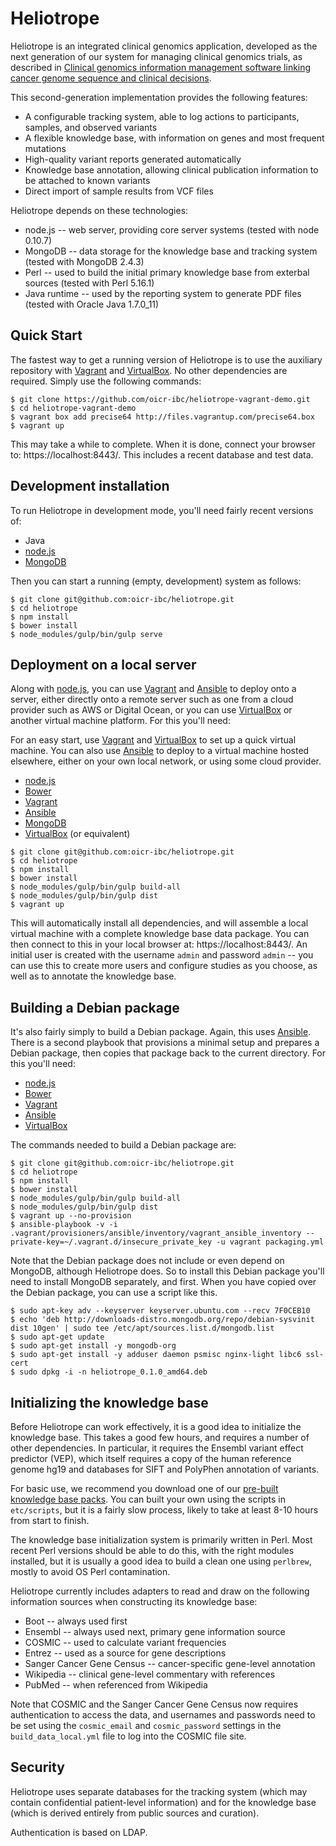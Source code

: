 Heliotrope
==========

Heliotrope is an integrated clinical genomics application, developed as the next generation of our
system for managing clinical genomics trials, as described in
[Clinical genomics information management software linking cancer genome sequence and clinical decisions](http://www.ncbi.nlm.nih.gov/pubmed/23603536).

This second-generation implementation provides the following features:

*  A configurable tracking system, able to log actions to participants, samples, and observed variants
*  A flexible knowledge base, with information on genes and most frequent mutations
*  High-quality variant reports generated automatically
*  Knowledge base annotation, allowing clinical publication information to be attached to known variants
*  Direct import of sample results from VCF files

Heliotrope depends on these technologies:

*  node.js -- web server, providing core server systems (tested with node 0.10.7)
*  MongoDB -- data storage for the knowledge base and tracking system (tested with MongoDB 2.4.3)
*  Perl -- used to build the initial primary knowledge base from exterbal sources (tested with Perl 5.16.1)
*  Java runtime -- used by the reporting system to generate PDF files (tested with Oracle Java 1.7.0_11)


Quick Start
-----------

The fastest way to get a running version of Heliotrope is to use the auxiliary repository with
[Vagrant](http://www.vagrantup.com/‎) and [VirtualBox](https://www.virtualbox.org/‎). No other
dependencies are required. Simply use the following commands:

```shell
$ git clone https://github.com/oicr-ibc/heliotrope-vagrant-demo.git
$ cd heliotrope-vagrant-demo
$ vagrant box add precise64 http://files.vagrantup.com/precise64.box
$ vagrant up
```

This may take a while to complete. When it is done, connect your browser to: https://localhost:8443/.
This includes a recent database and test data.


Development installation
------------------------

To run Heliotrope in development mode, you'll need fairly recent versions of:

*  Java
*  [node.js](https//nodejs.org/)
*  [MongoDB](http://www.mongodb.org/)

Then you can start a running (empty, development) system as follows:

```shell
$ git clone git@github.com:oicr-ibc/heliotrope.git
$ cd heliotrope
$ npm install
$ bower install
$ node_modules/gulp/bin/gulp serve
```

Deployment on a local server
----------------------------

Along with [node.js](https//nodejs.org/), you can use [Vagrant](http://www.vagrantup.com/‎) and
[Ansible](http://www.ansible.com) to deploy onto a server, either directly onto a remote server
such as one from a cloud provider such as AWS or Digital Ocean, or you can use
[VirtualBox](https://www.virtualbox.org/‎) or another virtual machine platform. For this you'll
need:

For an easy start, use [Vagrant](http://www.vagrantup.com/‎) and [VirtualBox](https://www.virtualbox.org/‎)
to set up a quick virtual machine. You can also use [Ansible](http://www.ansible.com) to deploy to
a virtual machine hosted elsewhere, either on your own local network, or using some cloud provider.

*  [node.js](https//nodejs.org/)
*  [Bower](http://bower.io/)
*  [Vagrant](http://www.vagrantup.com/‎)
*  [Ansible](http://www.ansible.com)
*  [MongoDB](http://www.mongodb.org/)
*  [VirtualBox](https://www.virtualbox.org/‎) (or equivalent)

```shell
$ git clone git@github.com:oicr-ibc/heliotrope.git
$ cd heliotrope
$ npm install
$ bower install
$ node_modules/gulp/bin/gulp build-all
$ node_modules/gulp/bin/gulp dist
$ vagrant up
```

This will automatically install all dependencies, and will assemble a local virtual machine with a complete
knowledge base data package. You can then connect to this in your local browser at: https://localhost:8443/.
An initial user is created with the username `admin` and password `admin` -- you can use this to create more
users and configure studies as you choose, as well as to annotate the knowledge base.

Building a Debian package
-------------------------

It's also fairly simply to build a Debian package. Again, this uses [Ansible](http://www.ansible.com). There is
a second playbook that provisions a minimal setup and prepares a Debian package, then copies that package
back to the current directory. For this you'll need:

*  [node.js](https//nodejs.org/)
*  [Bower](http://bower.io/)
*  [Vagrant](http://www.vagrantup.com/‎)
*  [Ansible](http://www.ansible.com)
*  [VirtualBox](https://www.virtualbox.org/‎)

The commands needed to build a Debian package are:

```shell
$ git clone git@github.com:oicr-ibc/heliotrope.git
$ cd heliotrope
$ npm install
$ bower install
$ node_modules/gulp/bin/gulp build-all
$ node_modules/gulp/bin/gulp dist
$ vagrant up --no-provision
$ ansible-playbook -v -i .vagrant/provisioners/ansible/inventory/vagrant_ansible_inventory --private-key=~/.vagrant.d/insecure_private_key -u vagrant packaging.yml
```

Note that the Debian package does not include or even depend on MongoDB, although Heliotrope does. So
to install this Debian package you'll need to install MongoDB separately, and first. When you have copied
over the Debian package, you can use a script like this.

```shell
$ sudo apt-key adv --keyserver keyserver.ubuntu.com --recv 7F0CEB10
$ echo 'deb http://downloads-distro.mongodb.org/repo/debian-sysvinit dist 10gen' | sudo tee /etc/apt/sources.list.d/mongodb.list
$ sudo apt-get update
$ sudo apt-get install -y mongodb-org
$ sudo apt-get install -y adduser daemon psmisc nginx-light libc6 ssl-cert
$ sudo dpkg -i -n heliotrope_0.1.0_amd64.deb
```

Initializing the knowledge base
-------------------------------

Before Heliotrope can work effectively, it is a good idea to initialize the knowledge base. This takes a good
few hours, and requires a number of other dependencies. In particular, it requires the Ensembl variant
effect predictor (VEP), which itself requires a copy of the human reference genome hg19 and databases for
SIFT and PolyPhen annotation of variants.

For basic use, we recommend you download one of our [pre-built knowledge base packs](https://github.com/oicr-ibc/heliotrope/wiki/Knowledge-base).
You can built your own using the scripts in `etc/scripts`, but it is a fairly slow process, likely to take at least
8-10 hours from start to finish.

The knowledge base initialization system is primarily written in Perl. Most recent Perl versions should be
able to do this, with the right modules installed, but it is usually a good idea to build a clean one using
`perlbrew`, mostly to avoid OS Perl contamination.

Heliotrope currently includes adapters to read and draw on the following information sources when constructing
its knowledge base:

*  Boot -- always used first
*  Ensembl -- always used next, primary gene information source
*  COSMIC -- used to calculate variant frequencies
*  Entrez -- used as a source for gene descriptions
*  Sanger Cancer Gene Census -- cancer-specific gene-level annotation
*  Wikipedia -- clinical gene-level commentary with references
*  PubMed -- when referenced from Wikipedia

Note that COSMIC and the Sanger Cancer Gene Census now requires authentication to access the data, and usernames
and passwords need to be set using the `cosmic_email` and `cosmic_password` settings in the `build_data_local.yml` file to
log into the COSMIC file site.


Security
--------

Heliotrope uses separate databases for the tracking system (which may contain confidential patient-level information) and for the knowledge base (which
is derived entirely from public sources and curation).

Authentication is based on LDAP.


